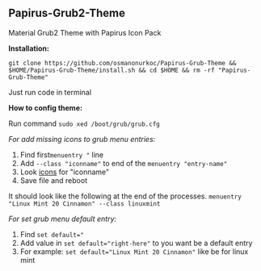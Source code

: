 ## Papirus-Grub2-Theme
Material Grub2 Theme with Papirus Icon Pack

**Installation:**

    git clone https://github.com/osmanonurkoc/Papirus-Grub-Theme && $HOME/Papirus-Grub-Theme/install.sh && cd $HOME && rm -rf "Papirus-Grub-Theme"

Just run code in terminal

**How to config theme:**

Run command `sudo xed /boot/grub/grub.cfg`

*For add missing icons to grub menu entries:*

 1. Find first`menuentry "` line
 2. Add `--class "iconname"` to end of the `menuentry "entry-name"` 
 3. Look [icons](https://github.com/osmanonurkoc/Papirus-Grub-Theme/tree/master/Papirus/icons) for "iconname"
 4. Save file and reboot

It should look like the following at the end of the processes.
  `menuentry "Linux Mint 20 Cinnamon" --class linuxmint`

*For set  grub menu default entry:*

 1. Find `set default="`
 2. Add value in `set default="right-here"` to you want be a default entry
 3. For example: `set default="Linux Mint 20 Cinnamon"` like be for linux mint

 
